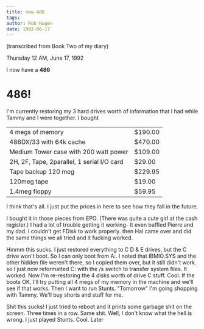 ```yaml
---
title: new 486
tags: 
author: Rob Nugen
date: 1992-06-17
---
```


<p class=note>(transcribed from Book Two of my diary)

<p class=date>Thursday 12 AM, June 17, 1992

<p>I now have a <b>486</b>

<h1><b>486!</b></h1>

<p>I'm currently restoring my 3 hard drives worth of information that
I had while Tammy and I were together.  I bought

<p><table>
<tr><td>4 megs of memory</td><td>$190.00</td></tr>
<tr><td>486DX/33 with 64k cache</td><td>$470.00</td></tr>
<tr><td>Medium Tower case with 200 watt power</td><td>$109.00</td></tr>
<tr><td>2H, 2F, Tape, 2parallel, 1 serial I/O card</td><td>$29.00</td></tr>
<tr><td>Tape backup 120 meg</td><td>$229.95</td></tr>
<tr><td>120meg tape</td><td>$19.00</td></tr>
<tr><td>1.4meg floppy</td><td>$59.95</td></tr>
</table>

<p>I think that's all.  I just put the prices in here to see how they
fall in the future.

<p>I bought it in those pieces from EPO.  (There was quite a cute girl
at the cash register.)  I had a lot of trouble getting it working- It
even baffled Pierre and my dad.  I couldn't get FDisk to work
properly.  then Hal came over and did the same things we all tried and
it fucking worked.

<p>Hmmm this sucks.  I just restored everything to C D & E drives, but
the C drive won't boot.  So I can only boot from A:.  I noted that
IBMIO.SYS and the other hidden file weren't there, so I copied them
over, but it still didn't work.  so I just now reformatted C: with the
/s switch to transfer system files.  It worked.  Now I'm re-restoring
the 4 disks worth of drive C stuff.  Cool.  If the boots OK, I'll try
putting all 4 megs of my memory in the machine and we'll see if that
works.  Then I want to run Stunts.  "Tomorrow" I'm going shopping with
Tammy.  We'll buy shorts and stuff for me.

<p>Shit this sucks!  I just tried to reboot and it prints some garbage
shit on the screen.  Three times in a row.  Same shit.  Well, I don't
know what the hell is wrong.  I just played Stunts.  Cool.  Later

